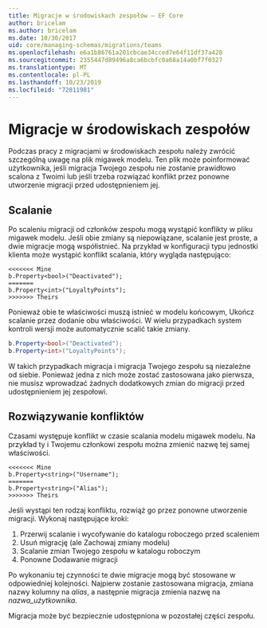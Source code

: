 ```yaml
---
title: Migracje w środowiskach zespołów — EF Core
author: bricelam
ms.author: bricelam
ms.date: 10/30/2017
uid: core/managing-schemas/migrations/teams
ms.openlocfilehash: e6a1b86761a201cbcae34cced7e64f11df37a420
ms.sourcegitcommit: 2355447d89496a8ca6bcbfc0a68a14a0bf7f0327
ms.translationtype: MT
ms.contentlocale: pl-PL
ms.lasthandoff: 10/23/2019
ms.locfileid: "72811981"
---
```

# <a name="migrations-in-team-environments"></a>Migracje w środowiskach zespołów

Podczas pracy z migracjami w środowiskach zespołu należy zwrócić szczególną uwagę na plik migawek modelu. Ten plik może poinformować użytkownika, jeśli migracja Twojego zespołu nie zostanie prawidłowo scalona z Twoimi lub jeśli trzeba rozwiązać konflikt przez ponowne utworzenie migracji przed udostępnieniem jej.

## <a name="merging"></a>Scalanie

Po scaleniu migracji od członków zespołu mogą wystąpić konflikty w pliku migawek modelu. Jeśli obie zmiany są niepowiązane, scalanie jest proste, a dwie migracje mogą współistnieć. Na przykład w konfiguracji typu jednostki klienta może wystąpić konflikt scalania, który wygląda następująco:

    <<<<<<< Mine
    b.Property<bool>("Deactivated");
    =======
    b.Property<int>("LoyaltyPoints");
    >>>>>>> Theirs

Ponieważ obie te właściwości muszą istnieć w modelu końcowym, Ukończ scalanie przez dodanie obu właściwości. W wielu przypadkach system kontroli wersji może automatycznie scalić takie zmiany.

``` csharp
b.Property<bool>("Deactivated");
b.Property<int>("LoyaltyPoints");
```

W takich przypadkach migracja i migracja Twojego zespołu są niezależne od siebie. Ponieważ jedna z nich może zostać zastosowana jako pierwsza, nie musisz wprowadzać żadnych dodatkowych zmian do migracji przed udostępnieniem jej zespołowi.

## <a name="resolving-conflicts"></a>Rozwiązywanie konfliktów

Czasami występuje konflikt w czasie scalania modelu migawek modelu. Na przykład ty i Twojemu członkowi zespołu można zmienić nazwę tej samej właściwości.

    <<<<<<< Mine
    b.Property<string>("Username");
    =======
    b.Property<string>("Alias");
    >>>>>>> Theirs

Jeśli wystąpi ten rodzaj konfliktu, rozwiąż go przez ponowne utworzenie migracji. Wykonaj następujące kroki:

1. Przerwij scalanie i wycofywanie do katalogu roboczego przed scaleniem
2. Usuń migrację (ale Zachowaj zmiany modelu)
3. Scalanie zmian Twojego zespołu w katalogu roboczym
4. Ponowne Dodawanie migracji

Po wykonaniu tej czynności te dwie migracje mogą być stosowane w odpowiedniej kolejności. Najpierw zostanie zastosowana migracja, zmiana nazwy kolumny na *alias*, a następnie migracja zmienia nazwę na *nazwa_użytkownika*.

Migracja może być bezpiecznie udostępniona w pozostałej części zespołu.
